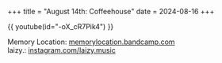 +++
title = "August 14th: Coffeehouse"
date = 2024-08-16
+++

{{ youtube(id="-oX_cR7Pik4") }}

<!-- more -->

Memory Location: [memorylocation.bandcamp.com](https://memorylocation.bandcamp.com)<br>
laizy.: [instagram.com/laizy.music](https://instagram.com/laizy.music)
